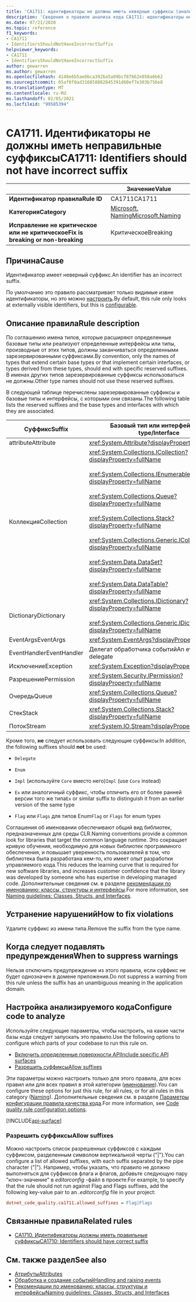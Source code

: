 ```yaml
---
title: 'CA1711: идентификаторы не должны иметь неверные суффиксы (анализ кода)'
description: 'Сведения о правиле анализа кода CA1711: идентификаторы не должны иметь неправильные суффиксы'
ms.date: 07/21/2020
ms.topic: reference
f1_keywords:
- CA1711
- IdentifiersShouldNotHaveIncorrectSuffix
helpviewer_keywords:
- CA1711
- IdentifiersShouldNotHaveIncorrectSuffix
author: gewarren
ms.author: gewarren
ms.openlocfilehash: 4148e6b5ae0bca392ba5a09bcf87662e058a6b62
ms.sourcegitcommit: 65af0f0ad316858882845391d60ef7e303b756e8
ms.translationtype: MT
ms.contentlocale: ru-RU
ms.lasthandoff: 02/05/2021
ms.locfileid: "99585394"
---
```

# <a name="ca1711-identifiers-should-not-have-incorrect-suffix"></a><span data-ttu-id="b5751-103">CA1711. Идентификаторы не должны иметь неправильные суффиксы</span><span class="sxs-lookup"><span data-stu-id="b5751-103">CA1711: Identifiers should not have incorrect suffix</span></span>

| | <span data-ttu-id="b5751-104">Значение</span><span class="sxs-lookup"><span data-stu-id="b5751-104">Value</span></span> |
|-|-|
| <span data-ttu-id="b5751-105">**Идентификатор правила**</span><span class="sxs-lookup"><span data-stu-id="b5751-105">**Rule ID**</span></span> |<span data-ttu-id="b5751-106">CA1711</span><span class="sxs-lookup"><span data-stu-id="b5751-106">CA1711</span></span>|
| <span data-ttu-id="b5751-107">**Категория**</span><span class="sxs-lookup"><span data-stu-id="b5751-107">**Category**</span></span> |[<span data-ttu-id="b5751-108">Microsoft. Naming</span><span class="sxs-lookup"><span data-stu-id="b5751-108">Microsoft.Naming</span></span>](naming-warnings.md)|
| <span data-ttu-id="b5751-109">**Исправление не критическое или не критическое**</span><span class="sxs-lookup"><span data-stu-id="b5751-109">**Fix is breaking or non-breaking**</span></span> |<span data-ttu-id="b5751-110">Критическое</span><span class="sxs-lookup"><span data-stu-id="b5751-110">Breaking</span></span>|

## <a name="cause"></a><span data-ttu-id="b5751-111">Причина</span><span class="sxs-lookup"><span data-stu-id="b5751-111">Cause</span></span>

<span data-ttu-id="b5751-112">Идентификатор имеет неверный суффикс.</span><span class="sxs-lookup"><span data-stu-id="b5751-112">An identifier has an incorrect suffix.</span></span>

<span data-ttu-id="b5751-113">По умолчанию это правило рассматривает только видимые извне идентификаторы, но это можно [настроить](#configure-code-to-analyze).</span><span class="sxs-lookup"><span data-stu-id="b5751-113">By default, this rule only looks at externally visible identifiers, but this is [configurable](#configure-code-to-analyze).</span></span>

## <a name="rule-description"></a><span data-ttu-id="b5751-114">Описание правила</span><span class="sxs-lookup"><span data-stu-id="b5751-114">Rule description</span></span>

<span data-ttu-id="b5751-115">По соглашению имена типов, которые расширяют определенные базовые типы или реализуют определенные интерфейсы или типы, производные от этих типов, должны заканчиваться определенными зарезервированными суффиксами.</span><span class="sxs-lookup"><span data-stu-id="b5751-115">By convention, only the names of types that extend certain base types or that implement certain interfaces, or types derived from these types, should end with specific reserved suffixes.</span></span> <span data-ttu-id="b5751-116">В именах других типов зарезервированные суффиксы использоваться не должны.</span><span class="sxs-lookup"><span data-stu-id="b5751-116">Other type names should not use these reserved suffixes.</span></span>

<span data-ttu-id="b5751-117">В следующей таблице перечислены зарезервированные суффиксы и базовые типы и интерфейсы, с которыми они связаны.</span><span class="sxs-lookup"><span data-stu-id="b5751-117">The following table lists the reserved suffixes and the base types and interfaces with which they are associated.</span></span>

|<span data-ttu-id="b5751-118">Суффикс</span><span class="sxs-lookup"><span data-stu-id="b5751-118">Suffix</span></span>|<span data-ttu-id="b5751-119">Базовый тип или интерфейс</span><span class="sxs-lookup"><span data-stu-id="b5751-119">Base type/Interface</span></span>|
|------------|--------------------------|
|<span data-ttu-id="b5751-120">attribute</span><span class="sxs-lookup"><span data-stu-id="b5751-120">Attribute</span></span>|<xref:System.Attribute?displayProperty=fullName>|
|<span data-ttu-id="b5751-121">Коллекция</span><span class="sxs-lookup"><span data-stu-id="b5751-121">Collection</span></span>|<xref:System.Collections.ICollection?displayProperty=fullName><br/><br/><xref:System.Collections.IEnumerable?displayProperty=fullName><br/><br/><xref:System.Collections.Queue?displayProperty=fullName><br/><br/><xref:System.Collections.Stack?displayProperty=fullName><br/><br/><xref:System.Collections.Generic.ICollection%601?displayProperty=fullName><br/><br/><xref:System.Data.DataSet?displayProperty=fullName><br/><br/><xref:System.Data.DataTable?displayProperty=fullName>|
|<span data-ttu-id="b5751-122">Dictionary</span><span class="sxs-lookup"><span data-stu-id="b5751-122">Dictionary</span></span>|<xref:System.Collections.IDictionary?displayProperty=fullName><br/><br/><xref:System.Collections.Generic.IDictionary%602?displayProperty=fullName>|
|<span data-ttu-id="b5751-123">EventArgs</span><span class="sxs-lookup"><span data-stu-id="b5751-123">EventArgs</span></span>|<xref:System.EventArgs?displayProperty=fullName>|
|<span data-ttu-id="b5751-124">EventHandler</span><span class="sxs-lookup"><span data-stu-id="b5751-124">EventHandler</span></span>|<span data-ttu-id="b5751-125">Делегат обработчика событий</span><span class="sxs-lookup"><span data-stu-id="b5751-125">An event-handler delegate</span></span>|
|<span data-ttu-id="b5751-126">Исключение</span><span class="sxs-lookup"><span data-stu-id="b5751-126">Exception</span></span>|<xref:System.Exception?displayProperty=fullName>|
|<span data-ttu-id="b5751-127">Разрешение</span><span class="sxs-lookup"><span data-stu-id="b5751-127">Permission</span></span>|<xref:System.Security.IPermission?displayProperty=fullName>|
|<span data-ttu-id="b5751-128">Очередь</span><span class="sxs-lookup"><span data-stu-id="b5751-128">Queue</span></span>|<xref:System.Collections.Queue?displayProperty=fullName>|
|<span data-ttu-id="b5751-129">Стек</span><span class="sxs-lookup"><span data-stu-id="b5751-129">Stack</span></span>|<xref:System.Collections.Stack?displayProperty=fullName>|
|<span data-ttu-id="b5751-130">Поток</span><span class="sxs-lookup"><span data-stu-id="b5751-130">Stream</span></span>|<xref:System.IO.Stream?displayProperty=fullName>|

<span data-ttu-id="b5751-131">Кроме того, **не** следует использовать следующие суффиксы:</span><span class="sxs-lookup"><span data-stu-id="b5751-131">In addition, the following suffixes should **not** be used:</span></span>

- `Delegate`

- `Enum`

- <span data-ttu-id="b5751-132">`Impl` (используйте `Core` вместо него)</span><span class="sxs-lookup"><span data-stu-id="b5751-132">`Impl` (use `Core` instead)</span></span>

- <span data-ttu-id="b5751-133">`Ex` или аналогичный суффикс, чтобы отличить его от более ранней версии того же типа</span><span class="sxs-lookup"><span data-stu-id="b5751-133">`Ex` or similar suffix to distinguish it from an earlier version of the same type</span></span>

- <span data-ttu-id="b5751-134">`Flag` или `Flags` для типов Enum</span><span class="sxs-lookup"><span data-stu-id="b5751-134">`Flag` or `Flags` for enum types</span></span>

<span data-ttu-id="b5751-135">Соглашения об именовании обеспечивают общий вид библиотек, предназначенных для среды CLR.</span><span class="sxs-lookup"><span data-stu-id="b5751-135">Naming conventions provide a common look for libraries that target the common language runtime.</span></span> <span data-ttu-id="b5751-136">Это сокращает кривую обучения, необходимую для новых библиотек программного обеспечения, и повышает уверенность пользователей в том, что библиотека была разработана кем-то, кто имеет опыт разработки управляемого кода.</span><span class="sxs-lookup"><span data-stu-id="b5751-136">This reduces the learning curve that is required for new software libraries, and increases customer confidence that the library was developed by someone who has expertise in developing managed code.</span></span> <span data-ttu-id="b5751-137">Дополнительные сведения см. в разделе [рекомендации по именованию: классы, структуры и интерфейсы](../../../standard/design-guidelines/names-of-classes-structs-and-interfaces.md).</span><span class="sxs-lookup"><span data-stu-id="b5751-137">For more information, see [Naming guidelines: Classes, Structs, and Interfaces](../../../standard/design-guidelines/names-of-classes-structs-and-interfaces.md).</span></span>

## <a name="how-to-fix-violations"></a><span data-ttu-id="b5751-138">Устранение нарушений</span><span class="sxs-lookup"><span data-stu-id="b5751-138">How to fix violations</span></span>

<span data-ttu-id="b5751-139">Удалите суффикс из имени типа.</span><span class="sxs-lookup"><span data-stu-id="b5751-139">Remove the suffix from the type name.</span></span>

## <a name="when-to-suppress-warnings"></a><span data-ttu-id="b5751-140">Когда следует подавлять предупреждения</span><span class="sxs-lookup"><span data-stu-id="b5751-140">When to suppress warnings</span></span>

<span data-ttu-id="b5751-141">Нельзя отключить предупреждение из этого правила, если суффикс не будет однозначен в домене приложения.</span><span class="sxs-lookup"><span data-stu-id="b5751-141">Do not suppress a warning from this rule unless the suffix has an unambiguous meaning in the application domain.</span></span>

## <a name="configure-code-to-analyze"></a><span data-ttu-id="b5751-142">Настройка анализируемого кода</span><span class="sxs-lookup"><span data-stu-id="b5751-142">Configure code to analyze</span></span>

<span data-ttu-id="b5751-143">Используйте следующие параметры, чтобы настроить, на какие части базы кода следует запускать это правило.</span><span class="sxs-lookup"><span data-stu-id="b5751-143">Use the following options to configure which parts of your codebase to run this rule on.</span></span>

- [<span data-ttu-id="b5751-144">Включить определенные поверхности API</span><span class="sxs-lookup"><span data-stu-id="b5751-144">Include specific API surfaces</span></span>](#include-specific-api-surfaces)
- [<span data-ttu-id="b5751-145">Разрешить суффиксы</span><span class="sxs-lookup"><span data-stu-id="b5751-145">Allow suffixes</span></span>](#allow-suffixes)

<span data-ttu-id="b5751-146">Эти параметры можно настроить только для этого правила, для всех правил или для всех правил в этой категории ([именование](naming-warnings.md)).</span><span class="sxs-lookup"><span data-stu-id="b5751-146">You can configure these options for just this rule, for all rules, or for all rules in this category ([Naming](naming-warnings.md)).</span></span> <span data-ttu-id="b5751-147">Дополнительные сведения см. в разделе [Параметры конфигурации правила качества кода](../code-quality-rule-options.md).</span><span class="sxs-lookup"><span data-stu-id="b5751-147">For more information, see [Code quality rule configuration options](../code-quality-rule-options.md).</span></span>

[!INCLUDE[api-surface](~/includes/code-analysis/api-surface.md)]

### <a name="allow-suffixes"></a><span data-ttu-id="b5751-148">Разрешить суффиксы</span><span class="sxs-lookup"><span data-stu-id="b5751-148">Allow suffixes</span></span>

<span data-ttu-id="b5751-149">Можно настроить список разрешенных суффиксов с каждым суффиксом, разделенным символом вертикальной черты ("|").</span><span class="sxs-lookup"><span data-stu-id="b5751-149">You can configure a list of allowed suffixes, with each suffix separated by the pipe character ("|").</span></span> <span data-ttu-id="b5751-150">Например, чтобы указать, что правило не должно выполняться для суффиксов флага и флагов, добавьте следующую пару "ключ-значение" в *editorconfig* -файл в проекте:</span><span class="sxs-lookup"><span data-stu-id="b5751-150">For example, to specify that the rule should not run against Flag and Flags suffixes, add the following key-value pair to an *.editorconfig* file in your project:</span></span>

```ini
dotnet_code_quality.ca1711.allowed_suffixes = Flag|Flags
```

## <a name="related-rules"></a><span data-ttu-id="b5751-151">Связанные правила</span><span class="sxs-lookup"><span data-stu-id="b5751-151">Related rules</span></span>

- [<span data-ttu-id="b5751-152">CA1710. Идентификаторы должны иметь правильные суффиксы</span><span class="sxs-lookup"><span data-stu-id="b5751-152">CA1710: Identifiers should have correct suffix</span></span>](ca1710.md)

## <a name="see-also"></a><span data-ttu-id="b5751-153">См. также раздел</span><span class="sxs-lookup"><span data-stu-id="b5751-153">See also</span></span>

- [<span data-ttu-id="b5751-154">Атрибуты</span><span class="sxs-lookup"><span data-stu-id="b5751-154">Attributes</span></span>](../../../standard/design-guidelines/attributes.md)
- [<span data-ttu-id="b5751-155">Обработка и создание событий</span><span class="sxs-lookup"><span data-stu-id="b5751-155">Handling and raising events</span></span>](../../../standard/events/index.md)
- [<span data-ttu-id="b5751-156">Рекомендации по именованию: классы, структуры и интерфейсы</span><span class="sxs-lookup"><span data-stu-id="b5751-156">Naming guidelines: Classes, Structs, and Interfaces</span></span>](../../../standard/design-guidelines/names-of-classes-structs-and-interfaces.md)

